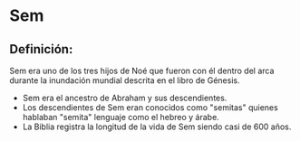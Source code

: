 # Sem

## Definición: 

Sem era uno de los tres hijos de Noé que fueron con él dentro del arca durante la inundación mundial descrita en el libro de Génesis.

* Sem era el ancestro de Abraham y sus descendientes.
* Los descendientes de Sem eran conocidos como "semitas" quienes hablaban "semita" lenguaje como el hebreo y árabe.
* La Biblia registra la longitud de la vida de Sem siendo casi de 600 años.

